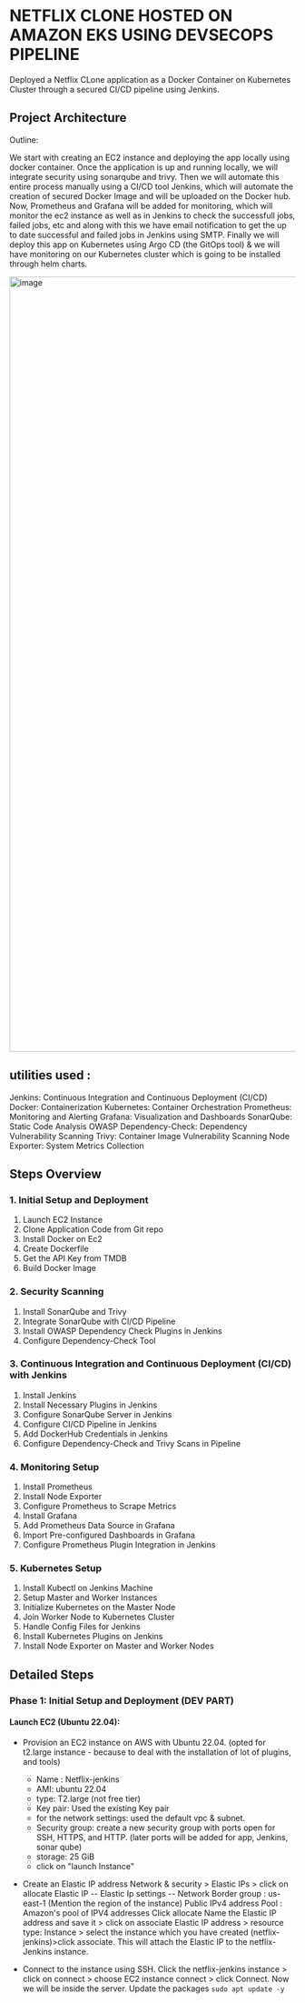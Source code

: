 # NETFLIX CLONE HOSTED ON AMAZON EKS USING DEVSECOPS PIPELINE #

Deployed a Netflix CLone application as a Docker Container on Kubernetes Cluster through a secured CI/CD pipeline using Jenkins. 

## Project Architecture ##

Outline: 

We start with creating an EC2 instance and deploying the app locally using docker container. Once the application is up and running locally, we will integrate security using sonarqube and trivy. Then we will automate this entire process manually using a CI/CD tool Jenkins, which will automate the creation of secured Docker Image and will be uploaded on the Docker hub. Now, Prometheus and Grafana will be added for monitoring, which will monitor the ec2 instance as well as in Jenkins to check the successfull jobs, failed jobs, etc and along with this we have email notification to get the up to date successful and failed jobs in Jenkins using SMTP. Finally we will deploy this app on Kubernetes using Argo CD (the GitOps tool) & we will have monitoring on our Kubernetes cluster which is going to be installed through helm charts. 

<img width="1608" height="1364" alt="image" src="https://github.com/user-attachments/assets/cfb70a61-1642-4029-8d13-28e6690427ee" />

## utilities used : ##

Jenkins: Continuous Integration and Continuous Deployment (CI/CD)
Docker: Containerization
Kubernetes: Container Orchestration
Prometheus: Monitoring and Alerting
Grafana: Visualization and Dashboards
SonarQube: Static Code Analysis
OWASP Dependency-Check: Dependency Vulnerability Scanning
Trivy: Container Image Vulnerability Scanning
Node Exporter: System Metrics Collection

## Steps Overview 

### 1. Initial Setup and Deployment

1. Launch EC2 Instance
2. Clone Application Code from Git repo
3. Install Docker on Ec2 
4. Create Dockerfile
5. Get the API Key from TMDB
6. Build Docker Image

### 2. Security Scanning

1. Install SonarQube and Trivy
2. Integrate SonarQube with CI/CD Pipeline
3. Install OWASP Dependency Check Plugins in Jenkins
4. Configure Dependency-Check Tool

### 3. Continuous Integration and Continuous Deployment (CI/CD) with Jenkins

1. Install Jenkins
2. Install Necessary Plugins in Jenkins
3. Configure SonarQube Server in Jenkins
4. Configure CI/CD Pipeline in Jenkins
5. Add DockerHub Credentials in Jenkins
6. Configure Dependency-Check and Trivy Scans in Pipeline

### 4. Monitoring Setup

1. Install Prometheus
2. Install Node Exporter
3. Configure Prometheus to Scrape Metrics
4. Install Grafana
5. Add Prometheus Data Source in Grafana
6. Import Pre-configured Dashboards in Grafana
7. Configure Prometheus Plugin Integration in Jenkins

### 5. Kubernetes Setup

1. Install Kubectl on Jenkins Machine
2. Setup Master and Worker Instances
3. Initialize Kubernetes on the Master Node
4. Join Worker Node to Kubernetes Cluster
5. Handle Config Files for Jenkins
6. Install Kubernetes Plugins on Jenkins
7. Install Node Exporter on Master and Worker Nodes

## Detailed Steps 

### Phase 1: Initial Setup and Deployment (DEV PART)

#### Launch EC2 (Ubuntu 22.04):

- Provision an EC2 instance on AWS with Ubuntu 22.04. (opted for t2.large instance - because to deal with the installation of lot of plugins, and tools)
  * Name : Netflix-jenkins
  * AMI: ubuntu 22.04
  * type: T2.large (not free tier)
  * Key pair: Used the existing Key pair
  * for the network settings: used the default vpc & subnet.
  * Security group: create a new security group with ports open for SSH, HTTPS, and HTTP.
   (later ports will be added for app, Jenkins, sonar qube)
  * storage: 25 GiB
  * click on "launch Instance"

- Create an Elastic IP address
  Network & security > Elastic IPs > click on allocate Elastic IP
  -- Elastic Ip settings --
  Network Border group : us-east-1 (Mention the region of the instance)
  Public IPv4 address Pool : Amazon's pool of IPV4 addresses
  Click allocate
  Name the Elastic IP address and save it > click on associate Elastic IP address > resource type: Instance > select the instance which you have created (netflix-    jenkins)>click associate. This will attach the Elastic IP to the netflix-Jenkins instance.

- Connect to the instance using SSH.
  Click the netflix-jenkins instance > click on connect > choose EC2 instance connect > click Connect. Now we will be inside the server.
  Update the packages ``` sudo apt update -y ```

  

